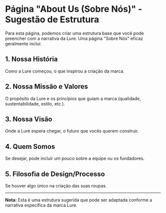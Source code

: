 # Página "About Us (Sobre Nós)" - Sugestão de Estrutura

Para esta página, podemos criar uma estrutura base que você pode preencher com a narrativa da Lure. Uma página "Sobre Nós" eficaz geralmente inclui:

## 1. Nossa História
Como a Lure começou, o que inspirou a criação da marca.

## 2. Nossa Missão e Valores
O propósito da Lure e os princípios que guiam a marca (qualidade, sustentabilidade, estilo, etc.).

## 3. Nossa Visão
Onde a Lure espera chegar, o futuro que vocês querem construir.

## 4. Quem Somos
Se desejar, pode incluir um pouco sobre a equipe ou os fundadores.

## 5. Filosofia de Design/Processo
Se houver algo único na criação das suas roupas.

---

**Nota:** Esta é uma estrutura sugerida que pode ser adaptada conforme a narrativa específica da marca Lure. 